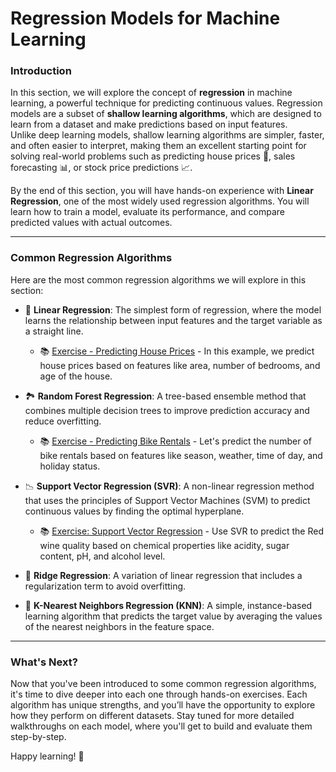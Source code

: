 # Regression Models for Machine Learning

### Introduction

In this section, we will explore the concept of **regression** in machine learning, a powerful technique for predicting continuous values. Regression models are a subset of **shallow learning algorithms**, which are designed to learn from a dataset and make predictions based on input features. <br />
Unlike deep learning models, shallow learning algorithms are simpler, faster, and often easier to interpret, making them an excellent starting point for solving real-world problems such as predicting house prices 🏡, sales forecasting 📊, or stock price predictions 📈.

By the end of this section, you will have hands-on experience with **Linear Regression**, one of the most widely used regression algorithms. You will learn how to train a model, evaluate its performance, and compare predicted values with actual outcomes.

---

### Common Regression Algorithms

Here are the most common regression algorithms we will explore in this section:

- 🏡 **Linear Regression**: The simplest form of regression, where the model learns the relationship between input features and the target variable as a straight line.
  - 📚 [Exercise - Predicting House Prices](./linear/README.md) - In this example, we predict house prices based on features like area, number of bedrooms, and age of the house.

- 🏞️ **Random Forest Regression**: A tree-based ensemble method that combines multiple decision trees to improve prediction accuracy and reduce overfitting.
  - 📚 [Exercise - Predicting Bike Rentals](./random-forest/README.md) - Let's predict the number of bike rentals based on features like season, weather, time of day, and holiday status.

- 📉 **Support Vector Regression (SVR)**: A non-linear regression method that uses the principles of Support Vector Machines (SVM) to predict continuous values by finding the optimal hyperplane.
  - 📚 [Exercise: Support Vector Regression](./svr/README.md) - Use SVR to predict the Red wine quality based on chemical properties like acidity, sugar content, pH, and alcohol level.  


- 🌱 **Ridge Regression**: A variation of linear regression that includes a regularization term to avoid overfitting.

- 🔢 **K-Nearest Neighbors Regression (KNN)**: A simple, instance-based learning algorithm that predicts the target value by averaging the values of the nearest neighbors in the feature space.

---

### What's Next?

Now that you've been introduced to some common regression algorithms, it's time to dive deeper into each one through hands-on exercises. Each algorithm has unique strengths, and you’ll have the opportunity to explore how they perform on different datasets. Stay tuned for more detailed walkthroughs on each model, where you'll get to build and evaluate them step-by-step.

Happy learning! 🚀
